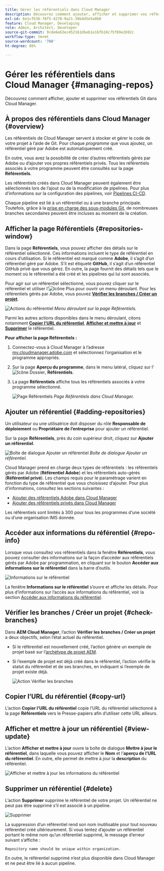 ```yaml
---
title: Gérer les référentiels dans Cloud Manager
description: Découvrez comment ajouter, afficher et supprimer vos référentiels Git dans Cloud Manager.
exl-id: 6e1cf636-78f5-4270-9a21-38b4d5e5a0b0
feature: Cloud Manager, Developing
role: Admin, Architect, Developer
source-git-commit: 9cde6e63ec452161dbeb1e1bfb10c75f89e2692c
workflow-type: tm+mt
source-wordcount: '708'
ht-degree: 86%

---
```



# Gérer les référentiels dans Cloud Manager {#managing-repos}

Découvrez comment afficher, ajouter et supprimer vos référentiels Git dans Cloud Manager.

## À propos des référentiels dans Cloud Manager {#overview}

Les référentiels de Cloud Manager servent à stocker et gérer le code de votre projet à l’aide de Git. Pour chaque *programme* que vous ajoutez, un référentiel géré par Adobe est automatiquement créé.

En outre, vous avez la possibilité de créer d’autres référentiels gérés par Adobe ou d’ajouter vos propres référentiels privés. Tous les référentiels associés à votre programme peuvent être consultés sur la page **Référentiels**.

Les référentiels créés dans Cloud Manager peuvent également être sélectionnés lors de l’ajout ou de la modification de pipelines. Pour plus d’informations sur la configuration des pipelines, voir [Pipelines CI-CD](/help/implementing/cloud-manager/configuring-pipelines/introduction-ci-cd-pipelines.md).

Chaque pipeline est lié à un référentiel ou à une branche principale. Toutefois, grâce à la [prise en charge des sous-modules Git](git-submodules.md), de nombreuses branches secondaires peuvent être incluses au moment de la création.

## Afficher la page Référentiels {#repositories-window}

Dans la page **Référentiels**, vous pouvez afficher des détails sur le référentiel sélectionné. Ces informations incluent le type de référentiel en cours d’utilisation. Si le référentiel est marqué comme **Adobe**, il s’agit d’un référentiel géré par Adobe. S’il est étiqueté **GitHub**, il s’agit d’un référentiel GitHub privé que vous gérez. En outre, la page fournit des détails tels que le moment où le référentiel a été créé et les pipelines qui lui sont associés.

Pour agir sur un référentiel sélectionné, vous pouvez cliquer sur le référentiel et utiliser l’![Icône Plus](https://spectrum.adobe.com/static/icons/workflow_18/Smock_More_18_N.svg) pour ouvrir un menu déroulant. Pour les référentiels gérés par Adobe, vous pouvez **[Vérifier les branches / Créer un projet](#check-branches)**.

![Actions du référentiel](assets/repository-actions.png)
*Menu déroulant sur la page Référentiels.*

Parmi les autres actions disponibles dans le menu déroulant, citons notamment **[Copier l’URL du référentiel](#copy-url)**, **[Afficher et mettre à jour](#view-update)** et **[Supprimer](#delete)** le référentiel.

**Pour afficher la page Référentiels :**

1. Connectez-vous à Cloud Manager à l’adresse [my.cloudmanager.adobe.com](https://my.cloudmanager.adobe.com/) et sélectionnez l’organisation et le programme appropriés.

1. Sur la page **Aperçu du programme**, dans le menu latéral, cliquez sur l’![Icône Dossier](https://spectrum.adobe.com/static/icons/workflow_18/Smock_Folder_18_N.svg), **Référentiels**.

1. La page **Référentiels** affiche tous les référentiels associés à votre programme sélectionné.

   ![Page Référentiels](assets/repositories.png)
   *Page Référentiels dans Cloud Manager.*

## Ajouter un référentiel {#adding-repositories}

Un utilisateur ou une utilisatrice doit disposer du rôle **Responsable de déploiement** ou **Propriétaire de l’entreprise** pour ajouter un référentiel.

Sur la page **Référentiels**, près du coin supérieur droit, cliquez sur **Ajouter un référentiel**.

![Boîte de dialogue Ajouter un référentiel](assets/repository-add.png)
*Boîte de dialogue Ajouter un référentiel.*

Cloud Manager prend en charge deux types de référentiels : les référentiels gérés par Adobe (**Référentiel Adobe**) et les référentiels auto-gérés (**Référentiel privé**). Les champs requis pour le paramétrage varient en fonction du type de référentiel que vous choisissez d’ajouter. Pour plus d’informations, consultez les sections suivantes :

* [Ajouter des référentiels Adobe dans Cloud Manager](adobe-repositories.md)
* [Ajouter des référentiels privés dans Cloud Manager](private-repositories.md)

Les référentiels sont limités à 300 pour tous les programmes d’une société ou d’une organisation IMS donnée.

## Accéder aux informations du référentiel {#repo-info}

Lorsque vous consultez vos référentiels dans la fenêtre **Référentiels**, vous pouvez consulter des informations sur la façon d’accéder aux référentiels gérés par Adobe par programmation, en cliquant sur le bouton **Accéder aux informations sur le référentiel** dans la barre d’outils.

![Informations sur le référentiel](assets/repository-access-repo-info2.png)

La fenêtre **Informations sur le référentiel** s’ouvre et affiche les détails. Pour plus d’informations sur l’accès aux informations du référentiel, voir la section [Accéder aux informations du référentiel](/help/implementing/cloud-manager/managing-code/accessing-repos.md).

## Vérifier les branches / Créer un projet {#check-branches}

Dans **AEM Cloud Manager**, l’action **Vérifier les branches / Créer un projet** a deux objectifs, selon l’état actuel du référentiel.

* Si le référentiel est nouvellement créé, l’action génère un exemple de projet basé sur l’[archétype de projet AEM](https://experienceleague.adobe.com/fr/docs/experience-manager-core-components/using/developing/archetype/overview).
* Si l’exemple de projet est déjà créé dans le référentiel, l’action vérifie le statut du référentiel et de ses branches, en indiquant si l’exemple de projet existe déjà.

  ![Action Vérifier les branches](assets/check-branches.png)

## Copier l’URL du référentiel {#copy-url}

L’action **Copier l’URL du référentiel** copie l’URL du référentiel sélectionné à la page **Référentiels** vers le Presse-papiers afin d’utiliser cette URL ailleurs.

## Afficher et mettre à jour un référentiel {#view-update}

L’action **Afficher et mettre à jour** ouvre la boîte de dialogue **Mettre à jour le référentiel**, dans laquelle vous pouvez afficher le **Nom** et l’**aperçu de l’URL du référentiel**. En outre, elle permet de mettre à jour la **description** du référentiel.

![Afficher et mettre à jour les informations du référentiel](assets/repository-view-update.png)

## Supprimer un référentiel {#delete}

L’action **Supprimer** supprime le référentiel de votre projet. Un référentiel ne peut pas être supprimé s’il est associé à un pipeline.

![Supprimer](assets/repository-delete.png)

La suppression d’un référentiel rend son nom inutilisable pour tout nouveau référentiel créé ultérieurement. Si vous tentez d’ajouter un référentiel portant le même nom qu’un référentiel supprimé, le message d’erreur suivant s’affiche :

`Repository name should be unique within organization.`

En outre, le référentiel supprimé n’est plus disponible dans Cloud Manager et ne peut être lié à aucun pipeline.

